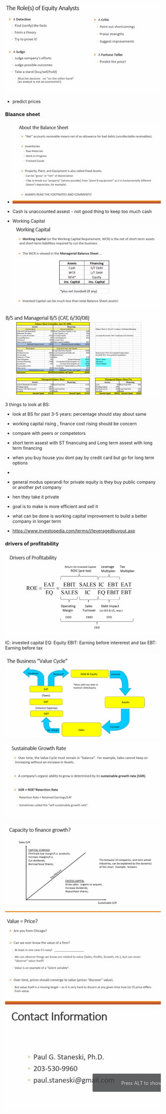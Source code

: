 

![img.png](img.png)

- predict prices 

### Blaance sheet

- ![img_1.png](img_1.png)


- Cash is unaccounted assest - not good thing to keep too much cash 



- Working Capital
![img_2.png](img_2.png)


![img_3.png](img_3.png)

3 things to look at BS: 
- look at BS for past 3-5 years: percentage should stay about same 
- working capital rising , finance cost rising should be concern 
- compare with peers or competetors 
- short term assest with ST financuing and Long term assest with long term financing 
- when you buy house you dont pay by credit card but go for long term options 
- 

- general modus operandi for private equity is they buy public company or another pvt company 
- hen they take it private 
- goal is to make is more efficient and sell it 
- what can be done is working capital improvement to build a better company in longer term
- https://www.investopedia.com/terms/l/leveragedbuyout.asp

### drivers of profitability

![img_4.png](img_4.png)


IC: invested capital 
EQ: Equity
EBIT: Earning before intererest and tax
EBT: Earning before tax


![img_5.png](img_5.png)


![img_6.png](img_6.png)


![img_7.png](img_7.png)


![img_8.png](img_8.png)

![img_9.png](img_9.png)

